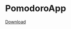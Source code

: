# PomodoroApp

[Download](https://drive.google.com/file/d/1-phlviAs0rZCeZ0SdfkSzIqM47Bjmjfq/view?usp=sharing)

